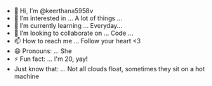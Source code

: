 - 👋 Hi, I’m @keerthana5958v  
- 👀 I’m interested in ... A lot of things ...  
- 🌱 I’m currently learning ... Everyday...      
- 💞️ I’m looking to collaborate on ... Code ...     
- 📫 How to reach me ... Follow your heart <3        
- 😄 Pronouns: ... She  
- ⚡ Fun fact: ... I'm 20, yay!          
- Just know that: ... Not all clouds float, sometimes they sit on a hot machine    
 
<!--- 
keerthana5958v/keerthana5958v is a ✨ special ✨ repository because its `README.md` (this file) appears on your GitHub profile.
You can click the Preview link to take a look at your changes.
--->
